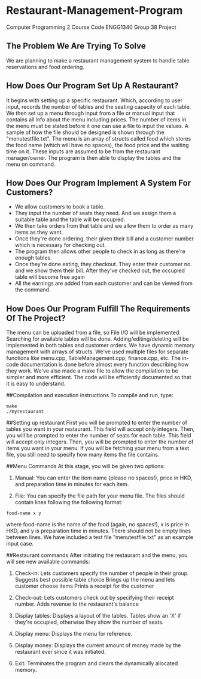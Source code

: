 # Restaurant-Management-Program
Computer Programming 2 Course Code ENGG1340 Group 38 Project

## The Problem We Are Trying To Solve
We are planning to make a restaurant management system to handle table reservations and food ordering.

## How Does Our Program Set Up A Restaurant?
It begins with setting up a specific restaurant. Which, according to user input, records the number of tables and the seating capacity of each table. We then set up a menu through input from a file or manual input that contains all info about the menu including prices. The number of items in the menu must be stated before it one can use a file to input the values. A sample of how the file should be designed is shown through the "menutestfile.txt". The menu is an array of structs called food which stores the food name (which will have no spaces), the food price and the waiting time on it. These inputs are assumed to be from the restaurant manager/owner. The program is then able to display the tables and the menu on command.

## How Does Our Program Implement A System For Customers?
* We allow customers to book a table.
* They input the number of seats they need. And we assign them a suitable table and the table will be occupied.
* We then take orders from that table and we allow them to order as many items as they want.
* Once they're done ordering, their given their bill and a customer number which is necessary for checking out.
* The program then allows other people to check in as long as there're enough tables.
* Once they're done eating, they checkout. They enter their customer no. and we show them their bill. After they've checked out, the occupied table will become free again
* All the earnings are added from each customer and can be viewed from the command.

## How Does Our Program Fulfill The Requirements Of The Project?
The menu can be uploaded from a file, so File I/O will be implemented. Searching for available tables will be done. Adding/editing/deleting will be implemented in both tables and customer orders. We have dynamic memory management with arrays of structs. We've used multiple files for separate functions like menu.cpp, TableManagement.cpp, finance.cpp, etc. The in-code documentation is done before almost every function describing how they work. We've also made a make file to allow the compilation to be simpler and more efficient. The code will be efficiently documented so that it is easy to understand.

##Compilation and execution instructions
To compile and run, type:
```
make
./myrestaurant
```

##Setting up restaurant
First you will be prompted to enter the number of tables you want in your restaurant. This field will accept only integers.
Then, you will be prompted to enter the number of seats for each table. This field will accept only integers.
Then, you will be prompted to enter the number of items you want in your menu. If you will be fetching your menu from a text file, you still need to specify how many items the file contains.

##Menu Commands
At this stage, you will be given two options:

1. Manual:
You can enter the item name (please no spaces!), price in HKD, and preparation time in minutes for each item.

2. File:
You can specify the file path for your menu file. The files should contain lines following the following format:
```
food-name x y
```
where food-name is the name of the food (again, no spaces!), x is price in HKD, and y is preparation time in minutes.
There should not be empty lines between lines.
We have included a test file "menutestfile.txt" as an example input case.

##Restaurant commands
After initiating the restaurant and the menu, you will see new available commands:

1. Check-in:
Lets customers specify the number of people in their group.
Suggests best possible table choice
Brings up the menu and lets customer choose items
Prints a receipt for the customer

2. Check-out:
Lets customers check out by specifying their receipt number.
Adds revenue to the restaurant's balance

3. Display tables:
Displays a layout of the tables.
Tables show an 'X' if they're occupied, otherwise they show the number of seats.

4. Display menu:
Displays the menu for reference.

5. Display money:
Displays the current amount of money made by the restaurant ever since it was initiated.

6. Exit:
Terminates the program and clears the dynamically allocated memory.